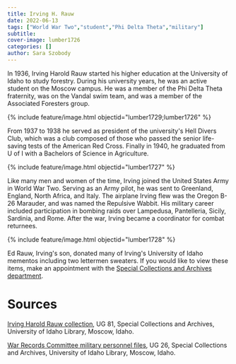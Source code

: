 ```yaml
---
title: Irving H. Rauw
date: 2022-06-13
tags: ["World War Two","student","Phi Delta Theta","military"]
subtitle: 
cover-image: lumber1726
categories: []
author: Sara Szobody
---
```


In 1936, Irving Harold Rauw started his higher education at the University of Idaho to study forestry. During his university years, he was an active student on the Moscow campus. He was a member of the Phi Delta Theta fraternity, was on the Vandal swim team, and was a member of the Associated Foresters group. 

{% include feature/image.html objectid="lumber1729;lumber1726" %}

From 1937 to 1938 he served as president of the university's Hell Divers Club, which was a club composed of those who passed the senior life-saving tests of the American Red Cross. Finally in 1940, he graduated from U of I with a Bachelors of Science in Agriculture. 

{% include feature/image.html objectid="lumber1727" %}

Like many men and women of the time, Irving joined the United States Army in World War Two. Serving as an Army pilot, he was sent to Greenland, England, North Africa, and Italy. The airplane Irving flew was the Oregon B-26 Marauder, and was named the Repulsive Wabbit. His military career included participation in bombing raids over Lampedusa, Pantelleria, Sicily, Sardinia, and Rome. After the war, Irving became a coordinator for combat returnees.

{% include feature/image.html objectid="lumber1728" %}

Ed Rauw, Irving's son, donated many of Irving's University of Idaho mementos including two lettermen sweaters. If you would like to view these items, make an appointment with the [Special Collections and Archives department](https://archiveswest.orbiscascade.org/search.php?r=idu&q=rauw).

# Sources
 
 [Irving Harold Rauw collection](https://archiveswest.orbiscascade.org/ark:80444/xv812737), UG 81, Special Collections and Archives, University of Idaho Library, Moscow, Idaho.

 [War Records Committee military personnel files](https://archiveswest.orbiscascade.org/ark:80444/xv79008), UG 26, Special Collections and Archives, University of Idaho Library, Moscow, Idaho. 